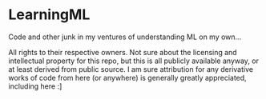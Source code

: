 # LearningML
Code and other junk in my ventures of understanding ML on my own...

All rights to their respective owners. Not sure about the licensing and intellectual property for this repo, but this is all publicly available anyway, or at least derived from public source. I am sure attribution for any derivative works of code from here (or anywhere) is generally greatly appreciated, including here :]